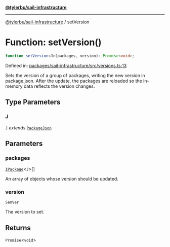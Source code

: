 [**@tylerbu/sail-infrastructure**](../README.md)

***

[@tylerbu/sail-infrastructure](../README.md) / setVersion

# Function: setVersion()

```ts
function setVersion<J>(packages, version): Promise<void>;
```

Defined in: [packages/sail-infrastructure/src/versions.ts:13](https://github.com/microsoft/FluidFramework/blob/main/packages/sail-infrastructure/src/versions.ts#L13)

Sets the version of a group of packages, writing the new version in package.json. After the update, the packages are
reloaded so the in-memory data reflects the version changes.

## Type Parameters

### J

`J` *extends* [`PackageJson`](../type-aliases/PackageJson.md)

## Parameters

### packages

[`IPackage`](../interfaces/IPackage.md)\<`J`\>[]

An array of objects whose version should be updated.

### version

`SemVer`

The version to set.

## Returns

`Promise`\<`void`\>

